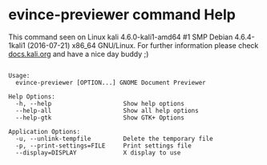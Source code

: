 # evince-previewer command Help
 
 This command seen on Linux kali 4.6.0-kali1-amd64 #1 SMP Debian 4.6.4-1kali1 (2016-07-21) x86_64 GNU/Linux. For further information please check [docs.kali.org](docs.kali.org) and have a nice day buddy ;) 

~~~

Usage:
  evince-previewer [OPTION...] GNOME Document Previewer

Help Options:
  -h, --help                    Show help options
  --help-all                    Show all help options
  --help-gtk                    Show GTK+ Options

Application Options:
  -u, --unlink-tempfile         Delete the temporary file
  -p, --print-settings=FILE     Print settings file
  --display=DISPLAY             X display to use


~~~
